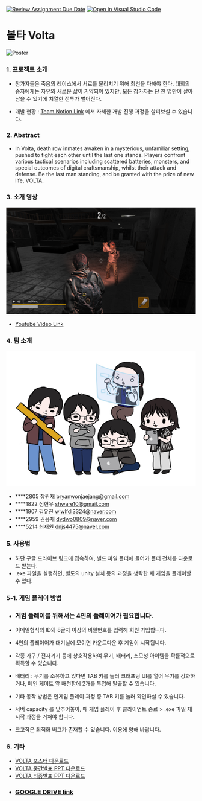 [![Review Assignment Due Date](https://classroom.github.com/assets/deadline-readme-button-22041afd0340ce965d47ae6ef1cefeee28c7c493a6346c4f15d667ab976d596c.svg)](https://classroom.github.com/a/omXkVCQu)
[![Open in Visual Studio Code](https://classroom.github.com/assets/open-in-vscode-2e0aaae1b6195c2367325f4f02e2d04e9abb55f0b24a779b69b11b9e10269abc.svg)](https://classroom.github.com/online_ide?assignment_repo_id=13961990&assignment_repo_type=AssignmentRepo)

# 볼타 Volta

![Poster](images/poster.jpg)
### 1. 프로젝트 소개
  - 참가자들은 죽음의 레이스에서 서로를 물리치기 위해 최선을 다해야 한다. 대회의 승자에게는 자유와 새로운 삶이 기약되어 있지만, 모든 참가자는 단 한 명만이 살아남을 수 있기에 치열한 전투가 벌어진다.
  
  - 개발 현황 : [Team Notion Link](https://www.notion.so/57a591a23c7d48179644f7f44228c5ec?pvs=4) 에서 자세한 개발 진행 과정을 살펴보실 수 있습니다.


### 2. Abstract
  - In Volta, death row inmates awaken in a mysterious, unfamiliar setting, pushed to fight each other until the last one stands. Players confront various tactical scenarios including scattered batteries, monsters, and special outcomes of digital craftsmanship, whilst their attack and defense.
  Be the last man standing, and be granted with the prize of new life,
  VOLTA.


### 3. 소개 영상
![Example Image](images/exampleimage.png)
  - [Youtube Video Link](https://www.youtube.com/watch?v=arr2do402LA)


### 4. 팀 소개 
![Team image](images/teamphoto.jpeg)
  - ****2805 장원재 bryanwonjaejang@gmail.com
  - ****1822 심현우 shware10@gmail.com
  - ****1907 김유진 wlwlfdl3324@naver.com
  - ****2959 권용재 dydwo0809@naver.com
  - ****5214 최재원 dnjs4475@naver.com


### 5. 사용법
  - 하단 구글 드라이브 링크에 접속하여, 빌드 파일 폴더에 들어가 폴더 전체를 다운로드 받는다.
  - .exe 파일을 실행하면, 별도의 unity 설치 등의 과정을 생략한 채 게임을 플레이할 수 있다.

### 5-1. 게임 플레이 방법
  - ### 게임 플레이를 위해서는 4인의 플레이어가 필요합니다.
  - 이메일형식의 ID와 8글자 이상의 비밀번호를 입력해 회원 가입합니다.
  - 4인의 플레이어가 대기실에 모이면 카운트다운 후 게임이 시작됩니다.

  - 각종 가구 / 전자기기 등에 상호작용하여 무기, 배터리, 소모성 아이템을 확률적으로 획득할 수 있습니다.
  - 배터리 : 무기를 소유하고 있다면 TAB 키를 눌러 크래프팅 UI를 열어 무기를 강화하거나, 메인 게이트 앞 배전함에 2개를 투입해 탈출할 수 있습니다.
  - 기타 동작 방법은 인게임 플레이 과정 중 TAB 키를 눌러 확인하실 수 있습니다.

  - 서버 capacity 를 낮추어놓아, 매 게임 플레이 후 클라이언트 종료 > .exe 파일 재시작 과정을 거쳐야 합니다.
  - 크고작은 최적화 버그가 존재할 수 있습니다. 이용에 양해 바랍니다.


### 6. 기타
  - [VOLTA 포스터 다운로드](images/poster.jpg)
  - [VOLTA 중간발표 PPT 다운로드](images/midppt.pptx)
  - [VOLTA 최종발표 PPT 다운로드](images/finalppt.pptx)
  - ### [GOOGLE DRIVE link](https://drive.google.com/file/d/1pyTVlCy_j1QPuflIN8oVaLFeH23Rsjoe/view?usp=sharing)

